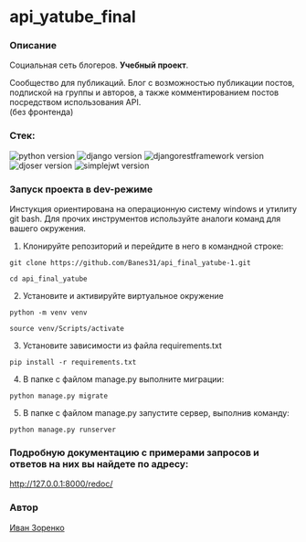 # **api_yatube_final**
### Описание
Социальная сеть блогеров. **Учебный проект**.

Сообщество для публикаций. Блог с возможностью публикации постов, подпиской на группы и авторов, а также комментированием постов посредством использования API.<br/>
(без фронтенда)

### Стек:
![python version](https://img.shields.io/badge/Python-3.7-green)
![django version](https://img.shields.io/badge/Django-2.2-green)
![djangorestframework version](https://img.shields.io/badge/DRF-3.12-green)
![djoser version](https://img.shields.io/badge/djoser-2.1-green)
![simplejwt version](https://img.shields.io/badge/DRFsimplejwt-4.7-green)

### **Запуск проекта в dev-режиме**
Инстукция ориентирована на операционную систему windows и утилиту git bash.
Для прочих инструментов используйте аналоги команд для вашего окружения.

1. Клонируйте репозиторий и перейдите в него в командной строке:

```
git clone https://github.com/Banes31/api_final_yatube-1.git
```

```
cd api_final_yatube
```

2. Установите и активируйте виртуальное окружение
```
python -m venv venv
``` 
```
source venv/Scripts/activate
```

3. Установите зависимости из файла requirements.txt
```
pip install -r requirements.txt
```

4. В папке с файлом manage.py выполните миграции:
```
python manage.py migrate
```

5. В папке с файлом manage.py запустите сервер, выполнив команду:
```
python manage.py runserver
```

### Подробную документацию с примерами запросов и ответов на них вы найдете по адресу:
http://127.0.0.1:8000/redoc/

### **Автор**
[Иван Зоренко](https://github.com/Banes31)
